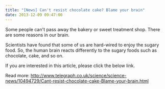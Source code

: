 ```yaml
---
title: "[News] Can't resist chocolate cake? Blame your brain"
date: 2013-12-09 09:47:00
---
```


Some people can't pass away the bakery or sweet treatment shop. There are some reasons in our brain.

Scientists have found that some of us are hard-wired to enjoy the sugary food. So, the human brain reacts differently to the sugary foods such as chocolate, cake, and so on.

If you are interested in this article, please click the below link.

Read more: <http://www.telegraph.co.uk/science/science-news/10494729/Cant-resist-chocolate-cake-Blame-your-brain.html>

